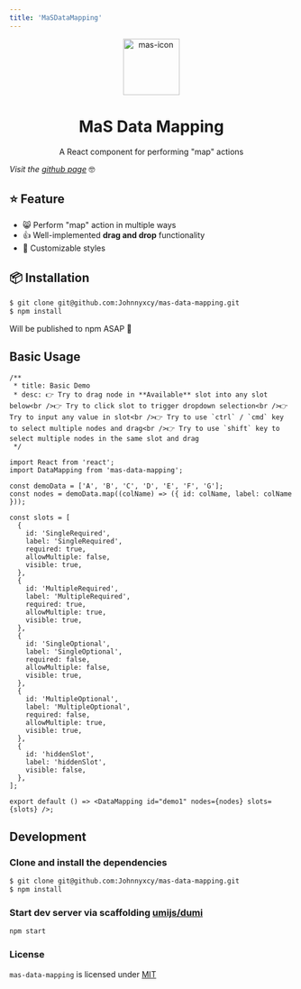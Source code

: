 ```yaml
---
title: 'MaSDataMapping'
---
```


<div align="center"><img src="https://raw.githubusercontent.com/Johnnyxcy/mas-data-mapping/main/public/assets/icon.png" alt="mas-icon" height="100px" width="100px" /></div>
<div align="center"><h1>MaS Data Mapping</h1></div>

<div align="center">A React component for performing "map" actions</div>

_Visit the [github page](johnnyxcy.github.io/mas-data-mapping)_ 🤓

## ⭐ Feature

- 😸 Perform "map" action in multiple ways
- 👍 Well-implemented **drag and drop** functionality
- 🌈 Customizable styles

## 📦 Installation

```bash
$ git clone git@github.com:Johnnyxcy/mas-data-mapping.git
$ npm install
```

<Alert type="warning">
 Will be published to npm ASAP 🥹
</Alert>

## Basic Usage

```tsx
/**
 * title: Basic Demo
 * desc: 👉 Try to drag node in **Available** slot into any slot below<br />👉 Try to click slot to trigger dropdown selection<br />👉 Try to input any value in slot<br />👉 Try to use `ctrl` / `cmd` key to select multiple nodes and drag<br />👉 Try to use `shift` key to select multiple nodes in the same slot and drag
 */

import React from 'react';
import DataMapping from 'mas-data-mapping';

const demoData = ['A', 'B', 'C', 'D', 'E', 'F', 'G'];
const nodes = demoData.map((colName) => ({ id: colName, label: colName }));

const slots = [
  {
    id: 'SingleRequired',
    label: 'SingleRequired',
    required: true,
    allowMultiple: false,
    visible: true,
  },
  {
    id: 'MultipleRequired',
    label: 'MultipleRequired',
    required: true,
    allowMultiple: true,
    visible: true,
  },
  {
    id: 'SingleOptional',
    label: 'SingleOptional',
    required: false,
    allowMultiple: false,
    visible: true,
  },
  {
    id: 'MultipleOptional',
    label: 'MultipleOptional',
    required: false,
    allowMultiple: true,
    visible: true,
  },
  {
    id: 'hiddenSlot',
    label: 'hiddenSlot',
    visible: false,
  },
];

export default () => <DataMapping id="demo1" nodes={nodes} slots={slots} />;
```

## Development

### Clone and install the dependencies

```bash
$ git clone git@github.com:Johnnyxcy/mas-data-mapping.git
$ npm install
```

### Start dev server via scaffolding [umijs/dumi](https://github.com/umijs/dumi)

```bash
npm start
```

### License

`mas-data-mapping` is licensed under [MIT](https://opensource.org/licenses/MIT)
